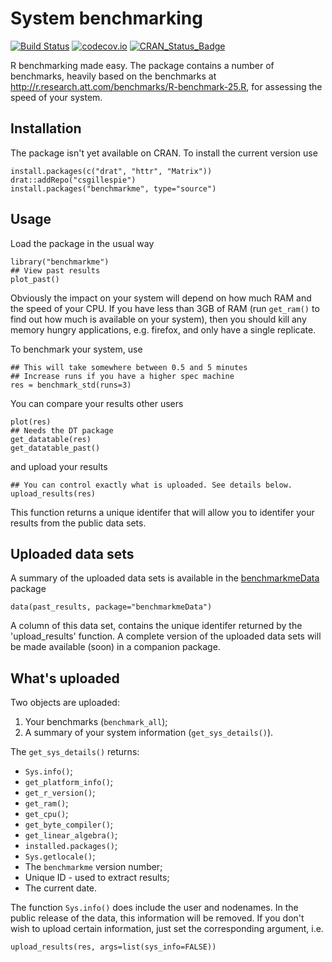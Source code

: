 # System benchmarking 

[![Build Status](https://travis-ci.org/csgillespie/benchmarkme.svg?branch=master)](https://travis-ci.org/csgillespie/benchmarkme)
[![codecov.io](https://codecov.io/github/csgillespie/benchmarkme/coverage.svg?branch=master)](https://codecov.io/github/csgillespie/benchmarkme?branch=master)
[![CRAN_Status_Badge](http://www.r-pkg.org/badges/version/benchmarkme)](http://cran.r-project.org/package=benchmarkme)

R benchmarking made easy. The package contains a number of benchmarks, heavily based on the benchmarks at http://r.research.att.com/benchmarks/R-benchmark-25.R, for assessing 
the speed of your system. 

## Installation

The package isn't yet available on CRAN. To install the current version use

```
install.packages(c("drat", "httr", "Matrix"))
drat::addRepo("csgillespie")
install.packages("benchmarkme", type="source")
```

## Usage

Load the package in the usual way

```
library("benchmarkme")
## View past results
plot_past()
```

Obviously the impact on your system will depend on how much RAM and the speed of your CPU. 
If you have less than 3GB of RAM (run `get_ram()` to find out how much is available on your system), 
then you should kill any memory hungry applications, e.g. firefox, and only have a single replicate.

To benchmark your system, use

```
## This will take somewhere between 0.5 and 5 minutes
## Increase runs if you have a higher spec machine
res = benchmark_std(runs=3)
```

You can compare your results other users

```
plot(res)
## Needs the DT package
get_datatable(res)
get_datatable_past()
```

and upload your results

```
## You can control exactly what is uploaded. See details below.
upload_results(res)
```

This function returns a unique identifer that will allow you to identifer your
results from the public data sets.

## Uploaded data sets

A summary of the uploaded data sets is available in the [benchmarkmeData](https://github.com/csgillespie/benchmarkme-data) package
```
data(past_results, package="benchmarkmeData")
```

A column of this data set, contains the unique identifer returned by the 
'upload_results' function. A complete version of the uploaded data sets will be
made available (soon) in a companion package.

## What's uploaded

Two objects are uploaded:

1. Your benchmarks (`benchmark_all`);
1. A summary of your system information (`get_sys_details()`).

The `get_sys_details()` returns:

  * `Sys.info()`;
  * `get_platform_info()`;
  * `get_r_version()`;
  * `get_ram()`;
  * `get_cpu()`;
  * `get_byte_compiler()`;
  * `get_linear_algebra()`;
  * `installed.packages()`;
  * `Sys.getlocale()`;
  * The `benchmarkme` version number;
  * Unique ID - used to extract results;
  * The current date.

The function `Sys.info()` does include the user and nodenames. In the public release of the data, this information will be removed. If you don't wish to upload certain information, just set the corresponding argument, i.e.

```
upload_results(res, args=list(sys_info=FALSE))
```




